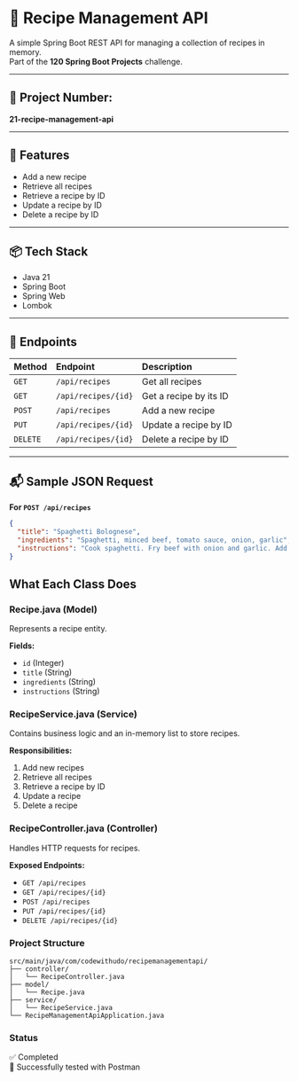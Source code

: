 # 📖 Recipe Management API

A simple Spring Boot REST API for managing a collection of recipes in memory.  
Part of the **120 Spring Boot Projects** challenge.

---

## 📁 Project Number:
**21-recipe-management-api**

---

## 📖 Features

- Add a new recipe
- Retrieve all recipes
- Retrieve a recipe by ID
- Update a recipe by ID
- Delete a recipe by ID

---

## 📦 Tech Stack

- Java 21
- Spring Boot
- Spring Web
- Lombok

---

## 📑 Endpoints

| Method  | Endpoint            | Description            |
|:---------|:---------------------|:------------------------|
| `GET`    | `/api/recipes`         | Get all recipes           |
| `GET`    | `/api/recipes/{id}`    | Get a recipe by its ID    |
| `POST`   | `/api/recipes`         | Add a new recipe          |
| `PUT`    | `/api/recipes/{id}`    | Update a recipe by ID     |
| `DELETE` | `/api/recipes/{id}`    | Delete a recipe by ID     |

---

## 📬 Sample JSON Request

**For `POST /api/recipes`**
```json
{
  "title": "Spaghetti Bolognese",
  "ingredients": "Spaghetti, minced beef, tomato sauce, onion, garlic",
  "instructions": "Cook spaghetti. Fry beef with onion and garlic. Add sauce. Combine."
}
```

## What Each Class Does

### Recipe.java (Model)
Represents a recipe entity.

**Fields:**
- `id` (Integer)
- `title` (String)
- `ingredients` (String)
- `instructions` (String)

### RecipeService.java (Service)
Contains business logic and an in-memory list to store recipes.

**Responsibilities:**
1. Add new recipes
2. Retrieve all recipes
3. Retrieve a recipe by ID
4. Update a recipe
5. Delete a recipe

### RecipeController.java (Controller)
Handles HTTP requests for recipes.

**Exposed Endpoints:**
- `GET /api/recipes`
- `GET /api/recipes/{id}`
- `POST /api/recipes`
- `PUT /api/recipes/{id}`
- `DELETE /api/recipes/{id}`

### Project Structure
```
src/main/java/com/codewithudo/recipemanagementapi/
├── controller/
│   └── RecipeController.java
├── model/
│   └── Recipe.java
├── service/
│   └── RecipeService.java
└── RecipeManagementApiApplication.java
```

### Status
✅ Completed  
🎯 Successfully tested with Postman